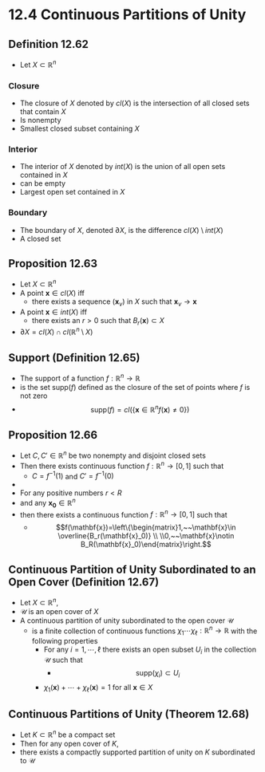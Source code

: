 # 12.4 Continuous Partitions of Unity

## Definition 12.62
* Let $X\subset\mathbb{R}^n$

### Closure
* The closure of $X$ denoted by $cl(X)$ is the intersection of all closed sets that contain $X$
* Is nonempty
* Smallest closed subset containing $X$

### Interior
* The interior of $X$ denoted by $int(X)$ is the union of all open sets contained in $X$
* can be empty
* Largest open set contained in $X$

### Boundary
* The boundary of $X$, denoted $\partial X$, is the difference $cl(X)\setminus int(X)$
* A closed set

## Proposition 12.63
* Let $X\subset\mathbb{R}^n$
* A point $\mathbf{x}\in cl(X)$ iff
	* there exists a sequence $(\mathbf{x}_{\nu})$ in $X$ such that $\mathbf{x}_{\nu}\rightarrow \mathbf{x}$
* A point $\mathbf{x}\in int(X)$ iff
	* there exists an $r > 0$ such that $B_r(\mathbf{x})\subset X$
* $\partial X = cl(X)\cap cl(\mathbb{R}^n\setminus X)$

## Support (Definition 12.65)
* The support of a function $f:\mathbb{R}^n\rightarrow\mathbb{R}$ 
* is the set $\text{supp}(f)$ defined as the closure of the set of points where $f$ is not zero
* $$\text{supp}(f) = cl\Big(\{\mathbf{x}\in\mathbb{R}^n f(\mathbf{x})\neq 0\}\Big)$$

## Proposition 12.66
* Let $C,C'\in\mathbb{R}^n$ be two nonempty and disjoint closed sets
* Then there exists continuous function $f:\mathbb{R}^n\rightarrow [0,1]$ such that 
	* $C=f^{-1}(1)$ and $C'=f^{-1}(0)$
* 
* For any positive numbers $r< R$ 
* and any $\mathbf{x_0}\in\mathbb{R}^n$ 
* then there exists a continuous function $f:\mathbb{R}^n\rightarrow [0,1]$ such that
	* $$f(\mathbf{x})=\left\{\begin{matrix}1,~~\mathbf{x}\in \overline{B_r(\mathbf{x}_0)} \\ \\0,~~\mathbf{x}\notin B_R(\mathbf{x}_0)\end{matrix}\right.$$

## Continuous Partition of Unity Subordinated to an Open Cover (Definition 12.67)
* Let $X\subset\mathbb{R}^n$, 
* $\mathcal{U}$ is an open cover of $X$
* A continuous partition of unity subordinated to the open cover $\mathcal{U}$
	* is a finite collection of continuous functions $\chi_1\cdots\chi_{\ell}:\mathbb{R}^n\rightarrow\mathbb{R}$ with the following properties
		* For any $i=1,\cdots,\ell$ there exists an open subset $U_i$ in the collection $\mathcal{U}$ such that
			* $$\text{supp}(\chi_i)\subset U_i$$
		* $\chi_1(\mathbf{x})+\cdots+\chi_{\ell}(\mathbf{x})=1$ for all $\mathbf{x}\in X$

## Continuous Partitions of Unity (Theorem 12.68)
* Let $K\subset\mathbb{R}^n$ be a compact set
* Then for any open cover of $K$, 
* there exists a compactly supported partition of unity on $K$ subordinated to $\mathcal{U}$
